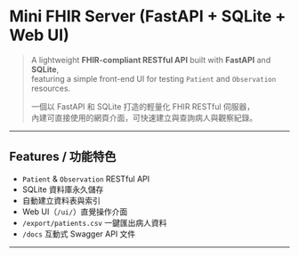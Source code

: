 #  Mini FHIR Server (FastAPI + SQLite + Web UI)

> A lightweight **FHIR-compliant RESTful API** built with **FastAPI** and **SQLite**,  
> featuring a simple front-end UI for testing `Patient` and `Observation` resources.  
>  
> 一個以 FastAPI 和 SQLite 打造的輕量化 FHIR RESTful 伺服器，  
> 內建可直接使用的網頁介面，可快速建立與查詢病人與觀察紀錄。

---

##  Features / 功能特色

-  `Patient` & `Observation` RESTful API
-  SQLite 資料庫永久儲存
-  自動建立資料表與索引
-  Web UI（`/ui/`）直覺操作介面
-  `/export/patients.csv` 一鍵匯出病人資料
-  `/docs` 互動式 Swagger API 文件

---
